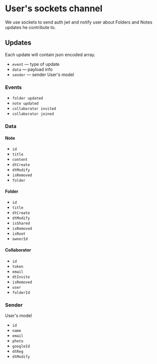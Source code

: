 # User's sockets channel

We use sockets to send auth jwt and notify user about Folders and Notes updates he contribute to.

## Updates

Each update will contain json encoded array.

- `event` — type of update
- `data` — payload info
- `sender` — sender User's model

### Events

- `folder updated`
- `note updated`
- `collaborator invited`
- `collaborator joined`

### Data

#### Note

- `id`
- `title`
- `content`
- `dtCreate`
- `dtModify`
- `isRemoved`
- `folder`

#### Folder

- `id`
- `title`
- `dtCreate`
- `dtModify`
- `isShared`
- `isRemoved`
- `isRoot`
- `ownerId`

#### Collaborator

- `id`
- `token`
- `email`
- `dtInvite`
- `isRemoved`
- `user`
- `folderId`

### Sender

User's model

- `id`
- `name`
- `email`
- `photo` 
- `googleId`
- `dtReg`
- `dtModify`